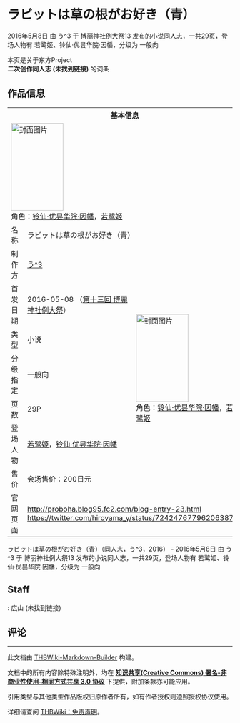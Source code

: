 # ラビットは草の根がお好き（青）

<!-- source html: G:\repos\THBWiki-Markdown-Builder\THBWikiMarkdown\Temp\main\9\90\ns0%3A%E3%83%A9%E3%83%93%E3%83%83%E3%83%88%E3%81%AF%E8%8D%89%E3%81%AE%E6%A0%B9%E3%81%8C%E3%81%8A%E5%A5%BD%E3%81%8D%EF%BC%88%E9%9D%92%EF%BC%89.html -->

2016年5月8日 由 う^3 于 博丽神社例大祭13 发布的小说同人志，一共29页，登场人物有 若鹭姬、铃仙·优昙华院·因幡，分级为 一般向

本页是关于东方Project  
 **二次创作同人志 (未找到链接)** 的词条

## 作品信息

<table><tbody><tr><th colspan="3">基本信息</th></tr><tr><td class="cover-artwork-mobile" colspan="2"><a href="./文件-ラビットは草の根がお好き（青）封面.jpg.md" class="image" title="封面图片"><img alt="封面图片" src="https://upload.thwiki.cc/thumb/2/26/%E3%83%A9%E3%83%93%E3%83%83%E3%83%88%E3%81%AF%E8%8D%89%E3%81%AE%E6%A0%B9%E3%81%8C%E3%81%8A%E5%A5%BD%E3%81%8D%EF%BC%88%E9%9D%92%EF%BC%89%E5%B0%81%E9%9D%A2.jpg/117px-%E3%83%A9%E3%83%93%E3%83%83%E3%83%88%E3%81%AF%E8%8D%89%E3%81%AE%E6%A0%B9%E3%81%8C%E3%81%8A%E5%A5%BD%E3%81%8D%EF%BC%88%E9%9D%92%EF%BC%89%E5%B0%81%E9%9D%A2.jpg" decoding="async" loading="lazy" width="117" height="196" srcset="https://upload.thwiki.cc/thumb/2/26/%E3%83%A9%E3%83%93%E3%83%83%E3%83%88%E3%81%AF%E8%8D%89%E3%81%AE%E6%A0%B9%E3%81%8C%E3%81%8A%E5%A5%BD%E3%81%8D%EF%BC%88%E9%9D%92%EF%BC%89%E5%B0%81%E9%9D%A2.jpg/175px-%E3%83%A9%E3%83%93%E3%83%83%E3%83%88%E3%81%AF%E8%8D%89%E3%81%AE%E6%A0%B9%E3%81%8C%E3%81%8A%E5%A5%BD%E3%81%8D%EF%BC%88%E9%9D%92%EF%BC%89%E5%B0%81%E9%9D%A2.jpg 1.5x, https://upload.thwiki.cc/thumb/2/26/%E3%83%A9%E3%83%93%E3%83%83%E3%83%88%E3%81%AF%E8%8D%89%E3%81%AE%E6%A0%B9%E3%81%8C%E3%81%8A%E5%A5%BD%E3%81%8D%EF%BC%88%E9%9D%92%EF%BC%89%E5%B0%81%E9%9D%A2.jpg/234px-%E3%83%A9%E3%83%93%E3%83%83%E3%83%88%E3%81%AF%E8%8D%89%E3%81%AE%E6%A0%B9%E3%81%8C%E3%81%8A%E5%A5%BD%E3%81%8D%EF%BC%88%E9%9D%92%EF%BC%89%E5%B0%81%E9%9D%A2.jpg 2x" data-file-width="477" data-file-height="800"></a><div class="cover-char">角色：<a href="./铃仙·优昙华院·因幡.md" title="铃仙·优昙华院·因幡">铃仙·优昙华院·因幡</a>，<a href="./若鹭姬.md" title="若鹭姬">若鹭姬</a></div></td>
</tr><tr><td class="label">名称</td><td colspan="2"> ラビットは草の根がお好き（青）　 </td></tr><tr><td class="label">制作方</td><td><a href="./う^3.md" title="う^3">う^3</a></td><td class="cover-artwork" rowspan="7" style="min-width:196px;"><a href="./文件-ラビットは草の根がお好き（青）封面.jpg.md" class="image" title="封面图片"><img alt="封面图片" src="https://upload.thwiki.cc/thumb/2/26/%E3%83%A9%E3%83%93%E3%83%83%E3%83%88%E3%81%AF%E8%8D%89%E3%81%AE%E6%A0%B9%E3%81%8C%E3%81%8A%E5%A5%BD%E3%81%8D%EF%BC%88%E9%9D%92%EF%BC%89%E5%B0%81%E9%9D%A2.jpg/117px-%E3%83%A9%E3%83%93%E3%83%83%E3%83%88%E3%81%AF%E8%8D%89%E3%81%AE%E6%A0%B9%E3%81%8C%E3%81%8A%E5%A5%BD%E3%81%8D%EF%BC%88%E9%9D%92%EF%BC%89%E5%B0%81%E9%9D%A2.jpg" decoding="async" loading="lazy" width="117" height="196" srcset="https://upload.thwiki.cc/thumb/2/26/%E3%83%A9%E3%83%93%E3%83%83%E3%83%88%E3%81%AF%E8%8D%89%E3%81%AE%E6%A0%B9%E3%81%8C%E3%81%8A%E5%A5%BD%E3%81%8D%EF%BC%88%E9%9D%92%EF%BC%89%E5%B0%81%E9%9D%A2.jpg/175px-%E3%83%A9%E3%83%93%E3%83%83%E3%83%88%E3%81%AF%E8%8D%89%E3%81%AE%E6%A0%B9%E3%81%8C%E3%81%8A%E5%A5%BD%E3%81%8D%EF%BC%88%E9%9D%92%EF%BC%89%E5%B0%81%E9%9D%A2.jpg 1.5x, https://upload.thwiki.cc/thumb/2/26/%E3%83%A9%E3%83%93%E3%83%83%E3%83%88%E3%81%AF%E8%8D%89%E3%81%AE%E6%A0%B9%E3%81%8C%E3%81%8A%E5%A5%BD%E3%81%8D%EF%BC%88%E9%9D%92%EF%BC%89%E5%B0%81%E9%9D%A2.jpg/234px-%E3%83%A9%E3%83%93%E3%83%83%E3%83%88%E3%81%AF%E8%8D%89%E3%81%AE%E6%A0%B9%E3%81%8C%E3%81%8A%E5%A5%BD%E3%81%8D%EF%BC%88%E9%9D%92%EF%BC%89%E5%B0%81%E9%9D%A2.jpg 2x" data-file-width="477" data-file-height="800"></a><div class="cover-char">角色：<a href="./铃仙·优昙华院·因幡.md" title="铃仙·优昙华院·因幡">铃仙·优昙华院·因幡</a>，<a href="./若鹭姬.md" title="若鹭姬">若鹭姬</a></div></td>
</tr><tr><td class="label">首发日期</td><td>2016-05-08&#160;（<a href="/展会作品列表?e=%E5%8D%9A%E4%B8%BD%E7%A5%9E%E7%A4%BE%E4%BE%8B%E5%A4%A7%E7%A5%AD%2313">第十三回 博麗神社例大祭</a>）</td></tr><tr><td class="label">类型</td><td>小说</td></tr><tr><td class="label">分级指定</td><td>一般向</td></tr><tr><td class="label">页数</td><td>29P</td></tr><tr><td class="label">登场人物</td><td><a href="./若鹭姬.md" title="若鹭姬">若鹭姬</a>，<a href="./铃仙·优昙华院·因幡.md" title="铃仙·优昙华院·因幡">铃仙·优昙华院·因幡</a></td></tr><tr><td class="label">售价</td><td>会场售价：200日元</td></tr>
<tr><td class="label">官网页面</td><td colspan="2"><a rel="nofollow" class="external free" href="http://proboha.blog95.fc2.com/blog-entry-23.html">http://proboha.blog95.fc2.com/blog-entry-23.html</a><br><a rel="nofollow" class="external free" href="https://twitter.com/hiroyama_y/status/724247677962063872">https://twitter.com/hiroyama_y/status/724247677962063872</a></td></tr></tbody></table>

ラビットは草の根がお好き（青）（同人志，う^3，2016） - 2016年5月8日 由 う^3 于 博丽神社例大祭13 发布的小说同人志，一共29页，登场人物有 若鹭姬、铃仙·优昙华院·因幡，分级为 一般向

## Staff
: 広山 (未找到链接)


## 评论




---

此文档由 [THBWiki-Markdown-Builder](https://github.com/Delsin-Yu/THBWiki-Markdown-Builder) 构建。

文档中的所有内容除特殊注明外，均在 [**知识共享(Creative Commons) 署名-非商业性使用-相同方式共享 3.0 协议**](https://creativecommons.org/licenses/by-sa/3.0/deed.zh-hans) 下提供，附加条款亦可能应用。

引用类型与其他类型作品版权归原作者所有，如有作者授权则遵照授权协议使用。

详细请查阅 [THBWiki：免责声明](https://thbwiki.cc/THBWiki:%E5%85%8D%E8%B4%A3%E5%A3%B0%E6%98%8E)。

